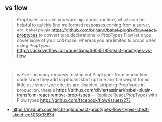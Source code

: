 ## vs flow

> PropTypes can give you warnings during runtime, which can be helpful to quickly find malformed responses coming from a server, etc.
>  babel plugin https://github.com/brigand/babel-plugin-flow-react-proptypes to convert type declarations to PropTypes
> Flow let's you cover more of your codebase, whereas you are limited to props when using PropTypes
> -- http://stackoverflow.com/questions/36065185/react-proptypes-vs-flow

<br>

> we've had many requests to strip out PropTypes from production code since they add significant start up time and file weight for no little use since type checks are disabled.
> stripping PropTypes in production, there's https://github.com/oliviertassinari/babel-plugin-transform-react-remove-prop-types
> -- Replace React.PropTypes with Flow types https://github.com/facebook/flow/issues/277

- https://medium.com/@chenglou/react-proptypes-flow-types-cheat-sheet-ed80f8e1383d

